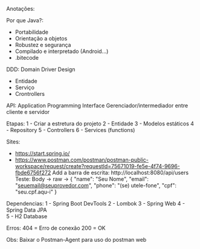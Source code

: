 Anotações:

Por que Java?:
- Portabilidade
- Orientação a objetos
- Robustez e segurança
- Compilado e interpretado (Android...)
- .bitecode

DDD: Domain Driver Design
- Entidade 
- Serviço
- Crontrollers

API: Application Programming Interface
Gerenciador/intermediador entre cliente e servidor

Etapas:
1 - Criar a estretura do projeto
2 - Entidade
3 - Modelos estáticos
4 - Repository
5 - Controllers
6 - Services (functions)

Sites:
-  https://start.spring.io/
-  https://www.postman.com/postman/postman-public-workspace/request/create?requestId=75671019-fe5e-4f74-9696-fbde6756f272
  Add a barra de escrita: http://localhost:8080/api/users
  Teste: Body -> raw -> {
                          "name": "Seu Nome",
                          "email": "seuemail@seuprovedor.com",
                          "phone": "(se) utele-fone",
                          "cpf": "seu.cpf.aqu-i"
                        } 

Dependencias:
1 - Spring Boot DevTools
2 - Lombok 
3 - Spring Web 
4 - Spring Data JPA  
5 - H2 Database 

Erros:
404 = Erro de conexão
200 = OK

Obs: Baixar o Postman-Agent para uso do postman web

